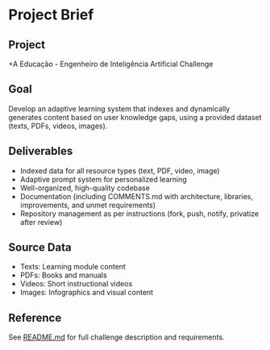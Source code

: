 # Project Brief

## Project

+A Educação - Engenheiro de Inteligência Artificial Challenge

## Goal

Develop an adaptive learning system that indexes and dynamically generates content based on user knowledge gaps, using a
provided dataset (texts, PDFs, videos, images).

## Deliverables

- Indexed data for all resource types (text, PDF, video, image)
- Adaptive prompt system for personalized learning
- Well-organized, high-quality codebase
- Documentation (including COMMENTS.md with architecture, libraries, improvements, and unmet requirements)
- Repository management as per instructions (fork, push, notify, privatize after review)

## Source Data

- Texts: Learning module content
- PDFs: Books and manuals
- Videos: Short instructional videos
- Images: Infographics and visual content

## Reference

See [README.md](../README.md) for full challenge description and requirements.

